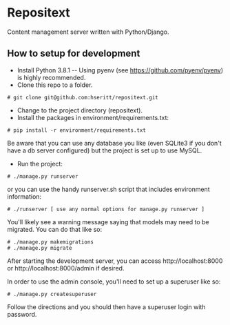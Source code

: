 # Repositext

Content management server written with Python/Django.

## How to setup for development

* Install Python 3.8.1 -- Using pyenv (see https://github.com/pyenv/pyenv) is highly recommended.
* Clone this repo to a folder.

```
# git clone git@github.com:hseritt/repositext.git
```

* Change to the project directory (repositext).
* Install the packages in environment/requirements.txt:

```
# pip install -r environment/requirements.txt
```

Be aware that you can use any database you like (even SQLite3 if you don't have a db server configured) but the project is set up to use MySQL.

* Run the project:

```
# ./manage.py runserver
```

or you can use the handy runserver.sh script that includes environment information:

```
# ./runserver [ use any normal options for manage.py runserver ]
```

You'll likely see a warning message saying that models may need to be migrated. You can do that like so:

```
# ./manage.py makemigrations
# ./manage.py migrate
```

After starting the development server, you can access http://localhost:8000 or http://localhost:8000/admin if desired.

In order to use the admin console, you'll need to set up a superuser like so:

```
# ./manage.py createsuperuser
```

Follow the directions and you should then have a superuser login with password.

